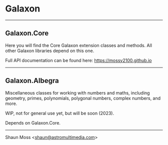 # Galaxon

---

## Galaxon.Core

Here you will find the Core Galaxon extension classes and methods. All other Galaxon libraries
depend on this one.

Full API documentation can be found here: https://mossy2100.github.io

---

## Galaxon.Albegra

Miscellaneous classes for working with numbers and maths, including geometry, primes, polynomials, polygonal numbers, complex numbers, and more.

WIP, not for general use yet, but will be soon (2023).

Depends on Galaxon.Core.

---

Shaun Moss <[shaun@astromultimedia.com](mailto:shaun@astromultimedia.com)>
